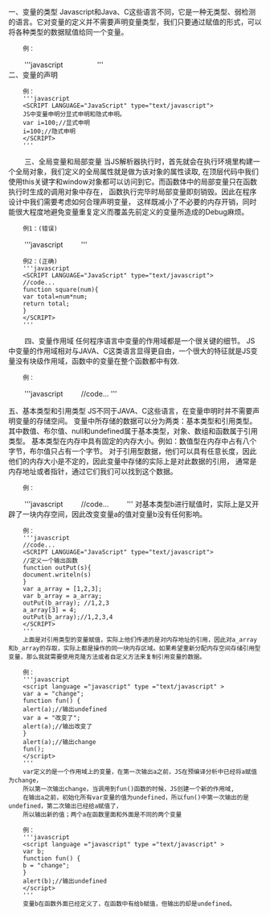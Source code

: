 一、变量的类型
        Javascript和Java、C这些语言不同，它是一种无类型、弱检测的语言。它对变量的定义并不需要声明变量类型，我们只要通过赋值的形式，可以将各种类型的数据赋值给同一个变量。
        
        例：
　　    '''javascript
　　    <SCRIPT LANGUAGE="JavaScript" type="text/javascript">
　　    i = 100;//number类型
　　    i = "char";//string类型i={x:4};//Object类型
　　    i=[1,2,3];//Array类型
　　    </SCRIPT>
　　    '''
　　    
二、变量的声明

        例：
        '''javascript
        <SCRIPT LANGUAGE="JavaScript" type="text/javascript"> 
        JS中变量申明分显式申明和隐式申明。
        var i=100;//显式申明
        i=100;//隐式申明
        </SCRIPT>
        '''
　　
三、全局变量和局部变量
        当JS解析器执行时，首先就会在执行环境里构建一个全局对象，我们定义的全局属性就是做为该对象的属性读取,
        在顶层代码中我们使用this关键字和window对象都可以访问到它。而函数体中的局部变量只在函数执行时生成的调用对象中存在，
        函数执行完毕时局部变量即刻销毁。因此在程序设计中我们需要考虑如何合理声明变量，
        这样既减小了不必要的内存开销，同时能很大程度地避免变量重复定义而覆盖先前定义的变量所造成的Debug麻烦。
        
        例1：(错误)
　　    '''javascript
　　    <SCRIPT LANGUAGE="JavaScript" type="text/javascript"> 
        function square(num){   
            total=num*num; //这是操作全局变量。   
            return total;   
        }   
        val total=50;   
        val number=square(20);   
        alert(total);//total的值变成了400。
        </SCRIPT>
        '''
        
        例2：(正确)
        '''javascript
        <SCRIPT LANGUAGE="JavaScript" type="text/javascript"> 
        //code...
        function square(num){   
        var total=num*num;
        return total;   
        }
        </SCRIPT>
        '''
　　
四、变量作用域 
        任何程序语言中变量的作用域都是一个很关键的细节。
        JS中变量的作用域相对与JAVA、C这类语言显得更自由，一个很大的特征就是JS变量没有块级作用域，函数中的变量在整个函数都中有效.
        
        例：
　　    '''javascript
　　    //code...
        <SCRIPT LANGUAGE="JavaScript" type="text/javascript"> 
        //定义一个输出函数 
        function outPut(s){ 
        document.writeln(s) 
        } 
        //全局变量 
        var i=0; 
        //定义外部函数 
        function outer(){ 
        //访问全局变量 
        outPut(i); // 0 
        //定义一个类部函数 
        function inner(){ 
        //定义局部变量 
        var i = 1; 
        // i=1; 如果用隐式申明　那么就覆盖了全局变量i 
        outPut(i); //1 
        } 
        inner(); 
        outPut(i); //0 
        } 
        outer(); 
        </SCRIPT>
        '''
        
五、基本类型和引用类型 
        JS不同于JAVA、C这些语言，在变量申明时并不需要声明变量的存储空间。
        变量中所存储的数据可以分为两类：基本类型和引用类型。
        其中数值、布尔值、null和undefined属于基本类型，对象、数组和函数属于引用类型。 
        基本类型在内存中具有固定的内存大小。例如：数值型在内存中占有八个字节，布尔值只占有一个字节。
        对于引用型数据，他们可以具有任意长度，因此他们的内存大小是不定的，因此变量中存储的实际上是对此数据的引用，
        通常是内存地址或者指针，通过它们我们可以找到这个数据。 
        
        例：
　　    '''javascript
　　    //code...
　　    <SCRIPT LANGUAGE="JavaScript" type="text/javascript"> 
        //定义一个输出函数 
        function outPut(s){ 
        document.writeln(s) 
        } 
        var a = 3; 
        var b = a; 
        outPut(b); 
        //3 
        a = 4; 
        outPut(a); 
        //4 
        outPut(b); 
        //3 
        </SCRIPT>
        '''
        对基本类型b进行赋值时，实际上是又开辟了一块内存空间，因此改变变量a的值对变量b没有任何影响。 
        
        例：
        '''javascript
        //code...
        <SCRIPT LANGUAGE="JavaScript" type="text/javascript"> 
        //定义一个输出函数 
        function outPut(s){ 
        document.writeln(s) 
        } 
        var a_array = [1,2,3]; 
        var b_array = a_array; 
        outPut(b_array); //1,2,3 
        a_array[3] = 4; 
        outPut(b_array);//1,2,3,4 
        </SCRIPT>
        '''
        上面是对引用类型的变量赋值，实际上他们传递的是对内存地址的引用，因此对a_array和b_array的存取，实际上都是操作的同一块内存区域。如果希望重新分配内存空间存储引用型变量，那么我就需要使用克隆方法或者自定义方法来复制引用变量的数据。
        
        例：
        '''javascript
        <script language ="javascript" type ="text/javascript" > 
        var a = "change"; 
        function fun() { 
        alert(a);//输出undefined 
        var a = "改变了"; 
        alert(a);//输出改变了 
        } 
        alert(a);//输出change 
        fun(); 
        </script>
        '''
        var定义的是一个作用域上的变量，在第一次输出a之前，JS在预编译分析中已经将a赋值为change，
        所以第一次输出change，当调用到fun()函数的时候，JS创建一个新的作用域,
        在输出a之前，初始化所有var变量的值为undefined，所以fun()中第一次输出的是undefined，第二次输出已经给a赋值了，
        所以输出新的值；两个a在函数里面和外面是不同的两个变量
        
        例：
        '''javascript
        <script language ="javascript" type ="text/javascript" > 
        var b; 
        function fun() { 
        b = "change"; 
        } 
        alert(b);//输出undefined 
        </script>
        '''
        变量b在函数外面已经定义了，在函数中有给b赋值，但输出的却是undefined。
